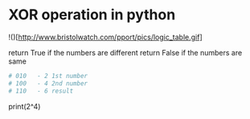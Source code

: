 # XOR operation in python

!()[http://www.bristolwatch.com/pport/pics/logic_table.gif]

return True if the numbers are different
return False if the numbers are same

```python
# 010   - 2 1st number
# 100   - 4 2nd number
# 110   - 6 result
```
print(2^4)
